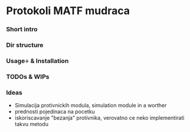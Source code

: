 # Protokoli MATF mudraca

### Short intro

### Dir structure

### Usage÷ & Installation

### TODOs & WIPs

### Ideas

- Simulacija protivnickih modula, simulation module in a worther
- prednosti pojedinaca na pocetku
- iskoriscavanje "bezanja" protivnika, verovatno ce neko implementirati takvu metodu
